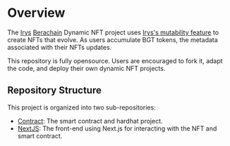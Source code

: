# Overview

The [Irys](https://irys.xyz/) [Berachain](https://www.berachain.com/) Dynamic NFT project uses [Irys's mutability feature](https://docs.irys.xyz/build/d/features/mutability) to create NFTs that evolve. As users accumulate BGT tokens, the metadata associated with their NFTs updates.

This repository is fully opensource. Users are encouraged to fork it, adapt the code, and deploy their own dynamic NFT projects.

## Repository Structure

This project is organized into two sub-repositories:

- [Contract](./contract/README.md): The smart contract and hardhat project.
- [NextJS](./nextjs/README.md): The front-end using Next.js for interacting with the NFT and smart contract.
